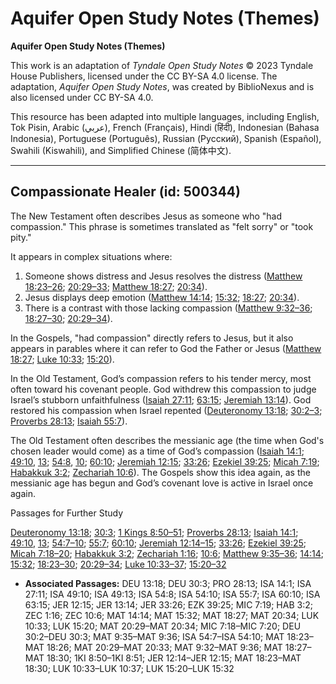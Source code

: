 # Aquifer Open Study Notes (Themes)

**Aquifer Open Study Notes (Themes)**

This work is an adaptation of *Tyndale Open Study Notes* © 2023 Tyndale House Publishers, licensed under the CC BY\-SA 4\.0 license. The adaptation, *Aquifer Open Study Notes*, was created by BiblioNexus and is also licensed under CC BY\-SA 4\.0\.

This resource has been adapted into multiple languages, including English, Tok Pisin, Arabic (عربي), French (Français), Hindi (हिंदी), Indonesian (Bahasa Indonesia), Portuguese (Português), Russian (Русский), Spanish (Español), Swahili (Kiswahili), and Simplified Chinese (简体中文).



--------------------------------

## Compassionate Healer (id: 500344)

The New Testament often describes Jesus as someone who "had compassion." This phrase is sometimes translated as "felt sorry" or "took pity." 

It appears in complex situations where: 

1. Someone shows distress and Jesus resolves the distress ([Matthew 18:23–26](https://ref.ly/Matt18:23-Matt18:26); [20:29–33](https://ref.ly/Matt20:29-Matt20:33); [Matthew 18:27](https://ref.ly/Matt18:27); [20:34](https://ref.ly/Matt20:34)).
2. Jesus displays deep emotion ([Matthew 14:14](https://ref.ly/Matt14:14); [15:32](https://ref.ly/Matt15:32); [18:27](https://ref.ly/Matt18:27); [20:34](https://ref.ly/Matt20:34)).
3. There is a contrast with those lacking compassion ([Matthew 9:32–36](https://ref.ly/Matt9:32-Matt9:36); [18:27–30](https://ref.ly/Matt18:27-Matt18:30); [20:29–34](https://ref.ly/Matt20:29-Matt20:34)).

In the Gospels, "had compassion" directly refers to Jesus, but it also appears in parables where it can refer to God the Father or Jesus ([Matthew 18:27](https://ref.ly/Matt18:27); [Luke 10:33](https://ref.ly/Luke10:33); [15:20](https://ref.ly/Luke15:20)).

In the Old Testament, God’s compassion refers to his tender mercy, most often toward his covenant people. God withdrew this compassion to judge Israel’s stubborn unfaithfulness ([Isaiah 27:11](https://ref.ly/Isa27:11); [63:15](https://ref.ly/Isa63:15); [Jeremiah 13:14](https://ref.ly/Jer13:14)). God restored his compassion when Israel repented ([Deuteronomy 13:18](https://ref.ly/Deut13:18); [30:2–3](https://ref.ly/Deut30:2-Deut30:3); [Proverbs 28:13](https://ref.ly/Prov28:13); [Isaiah 55:7](https://ref.ly/Isa55:7)). 

The Old Testament often describes the messianic age (the time when God's chosen leader would come) as a time of God’s compassion ([Isaiah 14:1](https://ref.ly/Isa14:1); [49:10](https://ref.ly/Isa49:10), [13](https://ref.ly/Isa49:13); [54:8](https://ref.ly/Isa54:8), [10](https://ref.ly/Isa54:10); [60:10](https://ref.ly/Isa60:10); [Jeremiah 12:15](https://ref.ly/Jer12:15); [33:26](https://ref.ly/Jer33:26); [Ezekiel 39:25](https://ref.ly/Ezek39:25); [Micah 7:19](https://ref.ly/Mic7:19); [Habakkuk 3:2](https://ref.ly/Hab3:2); [Zechariah 10:6](https://ref.ly/Zech10:6)). The Gospels show this idea again, as the messianic age has begun and God’s covenant love is active in Israel once again.

Passages for Further Study

[Deuteronomy 13:18](https://ref.ly/Deut13:18); [30:3](https://ref.ly/Deut30:3); [1 Kings 8:50–51](https://ref.ly/1Kgs8:50-1Kgs8:51); [Proverbs 28:13](https://ref.ly/Prov28:13); [Isaiah 14:1](https://ref.ly/Isa14:1); [49:10](https://ref.ly/Isa49:10), [13](https://ref.ly/Isa49:13); [54:7–10](https://ref.ly/Isa54:7-Isa54:10); [55:7](https://ref.ly/Isa55:7); [60:10](https://ref.ly/Isa60:10); [Jeremiah 12:14–15](https://ref.ly/Jer12:14-Jer12:15); [33:26](https://ref.ly/Jer33:26); [Ezekiel 39:25](https://ref.ly/Ezek39:25); [Micah 7:18–20](https://ref.ly/Mic7:18-Mic7:20); [Habakkuk 3:2](https://ref.ly/Hab3:2); [Zechariah 1:16](https://ref.ly/Zech1:16); [10:6](https://ref.ly/Zech10:6); [Matthew 9:35–36](https://ref.ly/Matt9:35-Matt9:36); [14:14](https://ref.ly/Matt14:14); [15:32](https://ref.ly/Matt15:32); [18:23–30](https://ref.ly/Matt18:23-Matt18:30); [20:29–34](https://ref.ly/Matt20:29-Matt20:34); [Luke 10:33–37](https://ref.ly/Luke10:33-Luke10:37); [15:20–32](https://ref.ly/Luke15:20-Luke15:32)

* **Associated Passages:** DEU 13:18; DEU 30:3; PRO 28:13; ISA 14:1; ISA 27:11; ISA 49:10; ISA 49:13; ISA 54:8; ISA 54:10; ISA 55:7; ISA 60:10; ISA 63:15; JER 12:15; JER 13:14; JER 33:26; EZK 39:25; MIC 7:19; HAB 3:2; ZEC 1:16; ZEC 10:6; MAT 14:14; MAT 15:32; MAT 18:27; MAT 20:34; LUK 10:33; LUK 15:20; MAT 20:29–MAT 20:34; MIC 7:18–MIC 7:20; DEU 30:2–DEU 30:3; MAT 9:35–MAT 9:36; ISA 54:7–ISA 54:10; MAT 18:23–MAT 18:26; MAT 20:29–MAT 20:33; MAT 9:32–MAT 9:36; MAT 18:27–MAT 18:30; 1KI 8:50–1KI 8:51; JER 12:14–JER 12:15; MAT 18:23–MAT 18:30; LUK 10:33–LUK 10:37; LUK 15:20–LUK 15:32

